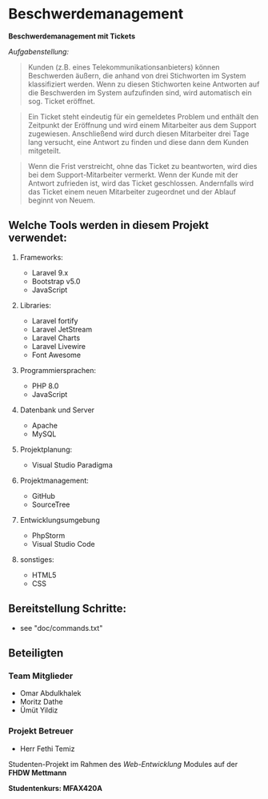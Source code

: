 # Beschwerdemanagement

**Beschwerdemanagement mit Tickets**

*Aufgabenstellung:*

> Kunden (z.B. eines Telekommunikationsanbieters) können Beschwerden äußern, die anhand von drei Stichworten im System klassifiziert werden. Wenn zu diesen Stichworten keine Antworten auf die Beschwerden im System aufzufinden sind, wird automatisch ein sog. Ticket eröffnet.

> Ein Ticket steht eindeutig für ein gemeldetes Problem und enthält den Zeitpunkt der Eröffnung und wird einem Mitarbeiter aus dem Support zugewiesen. Anschließend wird durch diesen Mitarbeiter drei Tage lang versucht, eine Antwort zu finden und diese dann dem Kunden mitgeteilt.

> Wenn die Frist verstreicht, ohne das Ticket zu beantworten, wird dies bei dem Support-Mitarbeiter vermerkt. Wenn der Kunde mit der Antwort zufrieden ist, wird das Ticket geschlossen. Andernfalls wird das Ticket einem neuen Mitarbeiter zugeordnet und der Ablauf beginnt von Neuem.

## Welche Tools werden in diesem Projekt verwendet:

1. Frameworks:
    - Laravel 9.x
    - Bootstrap v5.0
    - JavaScript

2. Libraries:
   - Laravel fortify
   - Laravel JetStream
   - Laravel Charts
   - Laravel Livewire
   - Font Awesome

3. Programmiersprachen:
    - PHP 8.0
    - JavaScript

4. Datenbank und Server
    - Apache
    - MySQL

5. Projektplanung:
    - Visual Studio Paradigma

6. Projektmanagement:
    - GitHub
    - SourceTree

7. Entwicklungsumgebung
    - PhpStorm
    - Visual Studio Code

8. sonstiges:
    - HTML5
    - CSS

## Bereitstellung Schritte:

- see "doc/commands.txt"

## Beteiligten

### Team Mitglieder

- Omar Abdulkhalek
- Moritz Dathe
- Ümüt Yildiz

### Projekt Betreuer

- Herr Fethi Temiz

Studenten-Projekt im Rahmen des *Web-Entwicklung* Modules auf der **FHDW Mettmann**

**Studentenkurs: MFAX420A**
